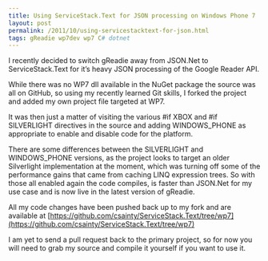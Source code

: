 ```yaml
---
title: Using ServiceStack.Text for JSON processing on Windows Phone 7
layout: post
permalink: /2011/10/using-servicestacktext-for-json.html
tags: gReadie wp7dev wp7 C# dotnet
---
```



I recently decided to switch gReadie away from JSON.Net to ServiceStack.Text for it’s heavy JSON processing of the Google Reader API.  
  
While there was no WP7 dll available in the NuGet package the source was all on GitHub, so using my recently learned Git skills, I forked the project and added my own project file targeted at WP7.  
  
It was then just a matter of visiting the various #if XBOX and #if SILVERLIGHT directives in the source and adding WINDOWS_PHONE as appropriate to enable and disable code for the platform.  
  
There are some differences between the SILVERLIGHT and WINDOWS_PHONE versions, as the project looks to target an older Silverlight implementation at the moment, which was turning off some of the performance gains that came from caching LINQ expression trees. So with those all enabled again the code compiles, is faster than JSON.Net for my use case and is now live in the latest version of gReadie.  
  
All my code changes have been pushed back up to my fork and are available at [https://github.com/csainty/ServiceStack.Text/tree/wp7](https://github.com/csainty/ServiceStack.Text/tree/wp7)  
  
I am yet to send a pull request back to the primary project, so for now you will need to grab my source and compile it yourself if you want to use it.  
  